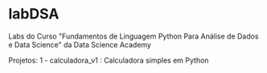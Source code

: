 # labDSA
Labs do Curso "Fundamentos de Linguagem Python Para Análise de Dados e Data Science" da Data Science Academy

Projetos:
1 - calculadora_v1 : Calculadora simples em Python
